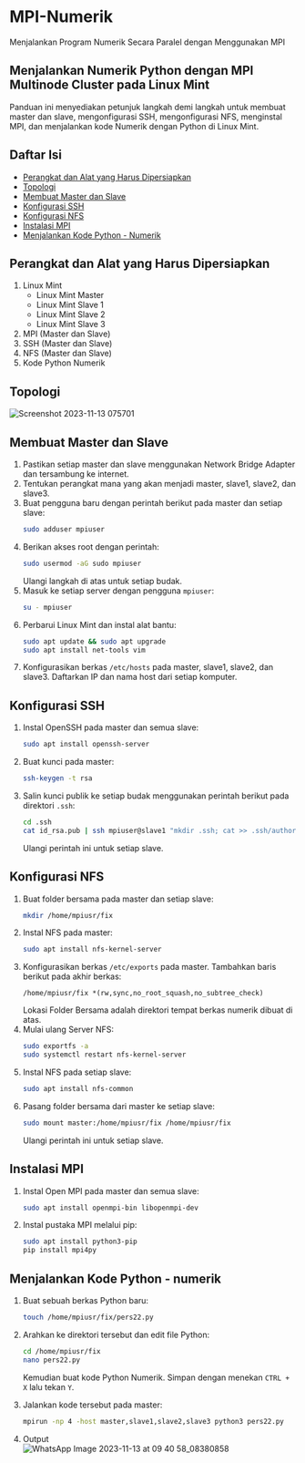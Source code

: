 # MPI-Numerik
Menjalankan Program Numerik Secara Paralel dengan Menggunakan MPI

## Menjalankan Numerik Python dengan MPI Multinode Cluster pada Linux Mint
Panduan ini menyediakan petunjuk langkah demi langkah untuk membuat master dan slave, mengonfigurasi SSH, mengonfigurasi NFS, menginstal MPI, dan menjalankan kode Numerik dengan Python di Linux Mint.

## Daftar Isi
- [Perangkat dan Alat yang Harus Dipersiapkan](#perangkat-dan-alat-yang-harus-dipersiapkan)
- [Topologi](#topologi)
- [Membuat Master dan Slave](#membuat-master-dan-slave)
- [Konfigurasi SSH](#ssh-configuration)
- [Konfigurasi NFS](#nfs-configuration)
- [Instalasi MPI](#mpi-installation)
- [Menjalankan Kode Python - Numerik](#menjalankan-kode-python---Numerik)

## Perangkat dan Alat yang Harus Dipersiapkan
1. Linux Mint
   - Linux Mint Master
   - Linux Mint Slave 1
   - Linux Mint Slave 2
   - Linux Mint Slave 3
2. MPI (Master dan Slave)
3. SSH (Master dan Slave)
4. NFS (Master dan Slave)
5. Kode Python Numerik
## Topologi

![Screenshot 2023-11-13 075701](https://github.com/tsazaah/MPI-NUMERIK/assets/150001965/aae8654c-593f-4c24-81db-ef78ac33a3e6)


## Membuat Master dan Slave
1. Pastikan setiap master dan slave menggunakan Network Bridge Adapter dan tersambung ke internet.
2. Tentukan perangkat mana yang akan menjadi master, slave1, slave2, dan slave3.
3. Buat pengguna baru dengan perintah berikut pada master dan setiap slave:
    ```bash
    sudo adduser mpiuser
    ```
4. Berikan akses root dengan perintah:
    ```bash
    sudo usermod -aG sudo mpiuser
    ```
    Ulangi langkah di atas untuk setiap budak.
5. Masuk ke setiap server dengan pengguna `mpiuser`:
    ```bash
    su - mpiuser
    ```
6. Perbarui Linux Mint dan instal alat bantu:
    ```bash
    sudo apt update && sudo apt upgrade
    sudo apt install net-tools vim
    ```
7. Konfigurasikan berkas `/etc/hosts` pada master, slave1, slave2, dan slave3. Daftarkan IP dan nama host dari setiap komputer.

## Konfigurasi SSH
1. Instal OpenSSH pada master dan semua slave:
    ```bash
    sudo apt install openssh-server
    ```
2. Buat kunci pada master:
    ```bash
    ssh-keygen -t rsa
    ```
3. Salin kunci publik ke setiap budak menggunakan perintah berikut pada direktori `.ssh`:
    ```bash
    cd .ssh
    cat id_rsa.pub | ssh mpiuser@slave1 "mkdir .ssh; cat >> .ssh/authorized_keys"
    ```
    Ulangi perintah ini untuk setiap slave.

## Konfigurasi NFS
1. Buat folder bersama pada master dan setiap slave:
    ```bash
    mkdir /home/mpiusr/fix
    ```
2. Instal NFS pada master:
    ```bash
    sudo apt install nfs-kernel-server
    ```
3. Konfigurasikan berkas `/etc/exports` pada master. Tambahkan baris berikut pada akhir berkas:
    ```plaintext
    /home/mpiusr/fix *(rw,sync,no_root_squash,no_subtree_check)
    ```
    Lokasi Folder Bersama adalah direktori tempat berkas numerik dibuat di atas.
4. Mulai ulang Server NFS:
    ```bash
    sudo exportfs -a
    sudo systemctl restart nfs-kernel-server
    ```
5. Instal NFS pada setiap slave:
    ```bash
    sudo apt install nfs-common
    ```
6. Pasang folder bersama dari master ke setiap slave:
    ```bash
    sudo mount master:/home/mpiusr/fix /home/mpiusr/fix
    ```
    Ulangi perintah ini untuk setiap slave.

## Instalasi MPI
1. Instal Open MPI pada master dan semua slave:
    ```bash
    sudo apt install openmpi-bin libopenmpi-dev
    ```
2. Instal pustaka MPI melalui pip:
    ```bash
    sudo apt install python3-pip
    pip install mpi4py
    ```


## Menjalankan Kode Python - numerik
1. Buat sebuah berkas Python baru:
    ``` bash
    touch /home/mpiusr/fix/pers22.py
    ```
2. Arahkan ke direktori tersebut dan edit file Python:
    ```bash
    cd /home/mpiusr/fix
    nano pers22.py
    ```
    Kemudian buat kode Python Numerik. Simpan dengan menekan `CTRL + X` lalu tekan `Y`.
    

3. Jalankan kode tersebut pada master:
    ```bash
    mpirun -np 4 -host master,slave1,slave2,slave3 python3 pers22.py
    ```
4. Output    
![WhatsApp Image 2023-11-13 at 09 40 58_08380858](https://github.com/tsazaah/MPI-NUMERIK/assets/150001965/7976a314-a9cb-4f19-b477-61bdd7290a88)
